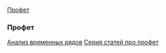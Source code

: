 [Профет](#Профет) 



### Профет 
[Анализ временных рядов](https://ranalytics.github.io/tsa-with-r/)
[Серия статей про профет](https://r-analytics.blogspot.com/search/label/Prophet)

	

